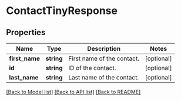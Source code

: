 # ContactTinyResponse

## Properties
Name | Type | Description | Notes
------------ | ------------- | ------------- | -------------
**first_name** | **string** | First name of the contact. | [optional] 
**id** | **string** | ID of the contact. | [optional] 
**last_name** | **string** | Last name of the contact. | [optional] 

[[Back to Model list]](../../README.md#documentation-for-models) [[Back to API list]](../../README.md#documentation-for-api-endpoints) [[Back to README]](../../README.md)

